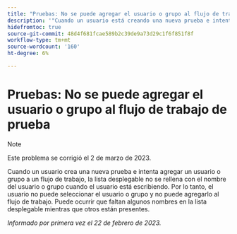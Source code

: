 ```yaml
---
title: "Pruebas: No se puede agregar el usuario o grupo al flujo de trabajo de prueba"
description: '"Cuando un usuario está creando una nueva prueba e intenta agregar un usuario o grupo a un flujo de trabajo, la lista desplegable no se rellena con el nombre del usuario o grupo cuando el usuario está escribiendo. Por lo tanto, el usuario no puede seleccionar el usuario o grupo y no puede agregarlo al flujo de trabajo. Puede ocurrir que faltan algunos nombres en la lista desplegable mientras que otros están presentes".'
hidefromtoc: true
source-git-commit: 48d4f681fcae589b2c39de9a73d29c1f6f851f8f
workflow-type: tm+mt
source-wordcount: '160'
ht-degree: 6%

---
```



# Pruebas: No se puede agregar el usuario o grupo al flujo de trabajo de prueba

>[!NOTE]
>
>Este problema se corrigió el 2 de marzo de 2023.

Cuando un usuario crea una nueva prueba e intenta agregar un usuario o grupo a un flujo de trabajo, la lista desplegable no se rellena con el nombre del usuario o grupo cuando el usuario está escribiendo. Por lo tanto, el usuario no puede seleccionar el usuario o grupo y no puede agregarlo al flujo de trabajo. Puede ocurrir que faltan algunos nombres en la lista desplegable mientras que otros están presentes.

_Informado por primera vez el 22 de febrero de 2023._

